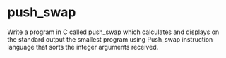 # push_swap
Write a program in C called push_swap which calculates and displays on the standard output the smallest program using Push_swap instruction language that sorts the integer arguments received.
